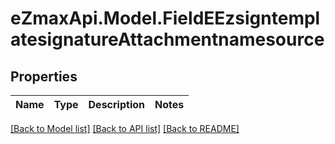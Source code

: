 
# eZmaxApi.Model.FieldEEzsigntemplatesignatureAttachmentnamesource

## Properties

Name | Type | Description | Notes
------------ | ------------- | ------------- | -------------

[[Back to Model list]](../README.md#documentation-for-models)
[[Back to API list]](../README.md#documentation-for-api-endpoints)
[[Back to README]](../README.md)

